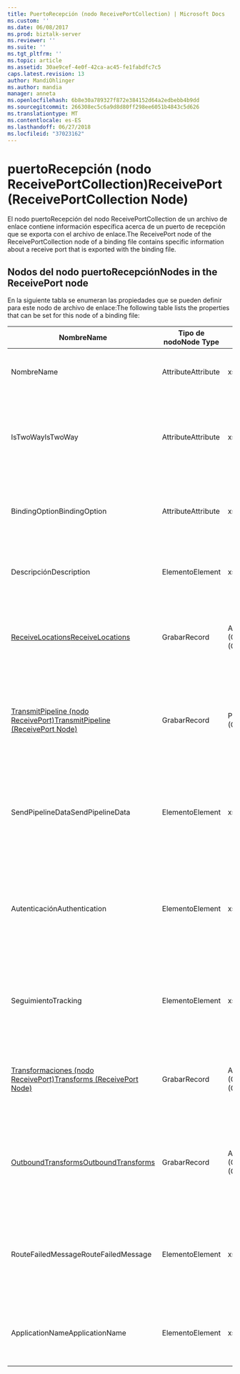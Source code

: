 ```yaml
---
title: PuertoRecepción (nodo ReceivePortCollection) | Microsoft Docs
ms.custom: ''
ms.date: 06/08/2017
ms.prod: biztalk-server
ms.reviewer: ''
ms.suite: ''
ms.tgt_pltfrm: ''
ms.topic: article
ms.assetid: 30ae9cef-4e0f-42ca-ac45-fe1fabdfc7c5
caps.latest.revision: 13
author: MandiOhlinger
ms.author: mandia
manager: anneta
ms.openlocfilehash: 6b8e30a789327f872e384152d64a2edbebb4b9dd
ms.sourcegitcommit: 266308ec5c6a9d8d80ff298ee6051b4843c5d626
ms.translationtype: MT
ms.contentlocale: es-ES
ms.lasthandoff: 06/27/2018
ms.locfileid: "37023162"
---
```

# <a name="receiveport-receiveportcollection-node"></a><span data-ttu-id="347c0-102">puertoRecepción (nodo ReceivePortCollection)</span><span class="sxs-lookup"><span data-stu-id="347c0-102">ReceivePort (ReceivePortCollection Node)</span></span>
<span data-ttu-id="347c0-103">El nodo puertoRecepción del nodo ReceivePortCollection de un archivo de enlace contiene información específica acerca de un puerto de recepción que se exporta con el archivo de enlace.</span><span class="sxs-lookup"><span data-stu-id="347c0-103">The ReceivePort node of the ReceivePortCollection node of a binding file contains specific information about a receive port that is exported with the binding file.</span></span>  

## <a name="nodes-in-the-receiveport-node"></a><span data-ttu-id="347c0-104">Nodos del nodo puertoRecepción</span><span class="sxs-lookup"><span data-stu-id="347c0-104">Nodes in the ReceivePort node</span></span>  
 <span data-ttu-id="347c0-105">En la siguiente tabla se enumeran las propiedades que se pueden definir para este nodo de archivo de enlace:</span><span class="sxs-lookup"><span data-stu-id="347c0-105">The following table lists the properties that can be set for this node of a binding file:</span></span>  


|                                      <span data-ttu-id="347c0-106">**Nombre**</span><span class="sxs-lookup"><span data-stu-id="347c0-106">**Name**</span></span>                                       | <span data-ttu-id="347c0-107">**Tipo de nodo**</span><span class="sxs-lookup"><span data-stu-id="347c0-107">**Node Type**</span></span> |            <span data-ttu-id="347c0-108">**Tipo de datos**</span><span class="sxs-lookup"><span data-stu-id="347c0-108">**Data Type**</span></span>             |                                               <span data-ttu-id="347c0-109">**Descripción**</span><span class="sxs-lookup"><span data-stu-id="347c0-109">**Description**</span></span>                                               | <span data-ttu-id="347c0-110">**Restricciones**</span><span class="sxs-lookup"><span data-stu-id="347c0-110">**Restrictions**</span></span> |                                                                                                 <span data-ttu-id="347c0-111">**Comentarios**</span><span class="sxs-lookup"><span data-stu-id="347c0-111">**Comments**</span></span>                                                                                                  |
|-------------------------------------------------------------------------------------|---------------|--------------------------------------|-------------------------------------------------------------------------------------------------------------|------------------|---------------------------------------------------------------------------------------------------------------------------------------------------------------------------------------------------------------|
|                                        <span data-ttu-id="347c0-112">Nombre</span><span class="sxs-lookup"><span data-stu-id="347c0-112">Name</span></span>                                         |   <span data-ttu-id="347c0-113">Attribute</span><span class="sxs-lookup"><span data-stu-id="347c0-113">Attribute</span></span>   |              <span data-ttu-id="347c0-114">xs:string</span><span class="sxs-lookup"><span data-stu-id="347c0-114">xs:string</span></span>               |                                   <span data-ttu-id="347c0-115">Especifica el nombre del puerto de recepción.</span><span class="sxs-lookup"><span data-stu-id="347c0-115">Specifies the name of the receive port.</span></span>                                   |   <span data-ttu-id="347c0-116">No requerido</span><span class="sxs-lookup"><span data-stu-id="347c0-116">Not required</span></span>   |                                                                                             <span data-ttu-id="347c0-117">Valor predeterminado: vacío</span><span class="sxs-lookup"><span data-stu-id="347c0-117">Default value: empty</span></span>                                                                                              |
|                                      <span data-ttu-id="347c0-118">IsTwoWay</span><span class="sxs-lookup"><span data-stu-id="347c0-118">IsTwoWay</span></span>                                       |   <span data-ttu-id="347c0-119">Attribute</span><span class="sxs-lookup"><span data-stu-id="347c0-119">Attribute</span></span>   |              <span data-ttu-id="347c0-120">xs:boolean</span><span class="sxs-lookup"><span data-stu-id="347c0-120">xs:boolean</span></span>              |               <span data-ttu-id="347c0-121">Especifica si el puerto de recepción es unidireccional o de solicitud-respuesta (bidireccional).</span><span class="sxs-lookup"><span data-stu-id="347c0-121">Specifies whether the receive port is one way or is request-response (two way).</span></span>               |     <span data-ttu-id="347c0-122">Obligatorio</span><span class="sxs-lookup"><span data-stu-id="347c0-122">Required</span></span>     |      <span data-ttu-id="347c0-123">Valor predeterminado: ninguno</span><span class="sxs-lookup"><span data-stu-id="347c0-123">Default value: none</span></span><br /><br /> <span data-ttu-id="347c0-124">Los valores posibles son en el **MSBTS_SendPort.IsTwoWay propiedad (WMI)** [!INCLUDE[ui-guidance-developers-reference](../includes/ui-guidance-developers-reference.md)]</span><span class="sxs-lookup"><span data-stu-id="347c0-124">Possible values are in the **MSBTS_SendPort.IsTwoWay Property (WMI)** [!INCLUDE[ui-guidance-developers-reference](../includes/ui-guidance-developers-reference.md)]</span></span>      |
|                                    <span data-ttu-id="347c0-125">BindingOption</span><span class="sxs-lookup"><span data-stu-id="347c0-125">BindingOption</span></span>                                    |   <span data-ttu-id="347c0-126">Attribute</span><span class="sxs-lookup"><span data-stu-id="347c0-126">Attribute</span></span>   |                <span data-ttu-id="347c0-127">xs:int</span><span class="sxs-lookup"><span data-stu-id="347c0-127">xs:int</span></span>                |                          <span data-ttu-id="347c0-128">Especifica el tipo de enlace del puerto de orquestación.</span><span class="sxs-lookup"><span data-stu-id="347c0-128">Specifies the type of binding for the orchestration port.</span></span>                          |     <span data-ttu-id="347c0-129">Obligatorio</span><span class="sxs-lookup"><span data-stu-id="347c0-129">Required</span></span>     |                                             <span data-ttu-id="347c0-130">Valor predeterminado: ninguno</span><span class="sxs-lookup"><span data-stu-id="347c0-130">Default value: none</span></span><br /><br /> <span data-ttu-id="347c0-131">Los valores posibles son en el **Microsoft.BizTalk.ExplorerOM.BindingType** enumeración.</span><span class="sxs-lookup"><span data-stu-id="347c0-131">Possible values are in the **Microsoft.BizTalk.ExplorerOM.BindingType** enumeration.</span></span>                                              |
|                                     <span data-ttu-id="347c0-132">Descripción</span><span class="sxs-lookup"><span data-stu-id="347c0-132">Description</span></span>                                     |    <span data-ttu-id="347c0-133">Elemento</span><span class="sxs-lookup"><span data-stu-id="347c0-133">Element</span></span>    |              <span data-ttu-id="347c0-134">xs:string</span><span class="sxs-lookup"><span data-stu-id="347c0-134">xs:string</span></span>               |                                <span data-ttu-id="347c0-135">Especifica una descripción para el puerto de recepción.</span><span class="sxs-lookup"><span data-stu-id="347c0-135">Specifies a description for the receive port.</span></span>                                |     <span data-ttu-id="347c0-136">Obligatorio</span><span class="sxs-lookup"><span data-stu-id="347c0-136">Required</span></span>     |                                                                                             <span data-ttu-id="347c0-137">Valor predeterminado: vacío</span><span class="sxs-lookup"><span data-stu-id="347c0-137">Default value: empty</span></span>                                                                                              |
|          [<span data-ttu-id="347c0-138">ReceiveLocations</span><span class="sxs-lookup"><span data-stu-id="347c0-138">ReceiveLocations</span></span>](../core/receivelocations-receiveport-node.md)           |    <span data-ttu-id="347c0-139">Grabar</span><span class="sxs-lookup"><span data-stu-id="347c0-139">Record</span></span>     | <span data-ttu-id="347c0-140">ArrayOfReceiveLocation (ComplexType)</span><span class="sxs-lookup"><span data-stu-id="347c0-140">ArrayOfReceiveLocation (ComplexType)</span></span> |                 <span data-ttu-id="347c0-141">Nodo contenedor de las ubicaciones de recepción asociadas a este puerto de recepción.</span><span class="sxs-lookup"><span data-stu-id="347c0-141">Container node for the receive locations associated with this receive port.</span></span>                 |  <span data-ttu-id="347c0-142">No requerido.</span><span class="sxs-lookup"><span data-stu-id="347c0-142">Not required.</span></span>   |                                                                                              <span data-ttu-id="347c0-143">Valor predeterminado: ninguno</span><span class="sxs-lookup"><span data-stu-id="347c0-143">Default value: none</span></span>                                                                                              |
| [<span data-ttu-id="347c0-144">TransmitPipeline (nodo ReceivePort)</span><span class="sxs-lookup"><span data-stu-id="347c0-144">TransmitPipeline (ReceivePort Node)</span></span>](../core/transmitpipeline-receiveport-node.md) |    <span data-ttu-id="347c0-145">Grabar</span><span class="sxs-lookup"><span data-stu-id="347c0-145">Record</span></span>     |      <span data-ttu-id="347c0-146">PipelineRef (ComplexType)</span><span class="sxs-lookup"><span data-stu-id="347c0-146">PipelineRef (ComplexType)</span></span>       | <span data-ttu-id="347c0-147">Especifica la canalización de envío asociada con el puerto de recepción si éste es bidireccional.</span><span class="sxs-lookup"><span data-stu-id="347c0-147">Specifies the send pipeline associated with the receive port if the receive port is a two way receive port.</span></span> |   <span data-ttu-id="347c0-148">No requerido</span><span class="sxs-lookup"><span data-stu-id="347c0-148">Not required</span></span>   |                                                                                              <span data-ttu-id="347c0-149">Valor predeterminado: ninguno</span><span class="sxs-lookup"><span data-stu-id="347c0-149">Default value: none</span></span>                                                                                              |
|                                  <span data-ttu-id="347c0-150">SendPipelineData</span><span class="sxs-lookup"><span data-stu-id="347c0-150">SendPipelineData</span></span>                                   |    <span data-ttu-id="347c0-151">Elemento</span><span class="sxs-lookup"><span data-stu-id="347c0-151">Element</span></span>    |              <span data-ttu-id="347c0-152">xs:string</span><span class="sxs-lookup"><span data-stu-id="347c0-152">xs:string</span></span>               |         <span data-ttu-id="347c0-153">Especifica la configuración personalizada correspondiente a esta instancia del uso de la canalización.</span><span class="sxs-lookup"><span data-stu-id="347c0-153">Specifies the custom configuration specific to this instance of the usage of the pipeline.</span></span>          |   <span data-ttu-id="347c0-154">No requerido</span><span class="sxs-lookup"><span data-stu-id="347c0-154">Not required</span></span>   |                                                                                             <span data-ttu-id="347c0-155">Valor predeterminado: vacío.</span><span class="sxs-lookup"><span data-stu-id="347c0-155">Default value: empty.</span></span>                                                                                             |
|                                   <span data-ttu-id="347c0-156">Autenticación</span><span class="sxs-lookup"><span data-stu-id="347c0-156">Authentication</span></span>                                    |    <span data-ttu-id="347c0-157">Elemento</span><span class="sxs-lookup"><span data-stu-id="347c0-157">Element</span></span>    |                <span data-ttu-id="347c0-158">xs:int</span><span class="sxs-lookup"><span data-stu-id="347c0-158">xs:int</span></span>                |      <span data-ttu-id="347c0-159">Especifica un valor de enumeración que indica si la autenticación es necesaria en este puerto de recepción.</span><span class="sxs-lookup"><span data-stu-id="347c0-159">Specifies an enumeration value indicating whether authentication is needed at this receive port.</span></span>       |     <span data-ttu-id="347c0-160">Obligatorio</span><span class="sxs-lookup"><span data-stu-id="347c0-160">Required</span></span>     |                                          <span data-ttu-id="347c0-161">Valor predeterminado: ninguno</span><span class="sxs-lookup"><span data-stu-id="347c0-161">Default value: none</span></span><br /><br /> <span data-ttu-id="347c0-162">Los valores posibles son en el **Microsoft.BizTalk.ExplorerOM.AuthenticationType** enumeración.</span><span class="sxs-lookup"><span data-stu-id="347c0-162">Possible values are in the **Microsoft.BizTalk.ExplorerOM.AuthenticationType** enumeration.</span></span>                                          |
|                                      <span data-ttu-id="347c0-163">Seguimiento</span><span class="sxs-lookup"><span data-stu-id="347c0-163">Tracking</span></span>                                       |    <span data-ttu-id="347c0-164">Elemento</span><span class="sxs-lookup"><span data-stu-id="347c0-164">Element</span></span>    |                <span data-ttu-id="347c0-165">xs:int</span><span class="sxs-lookup"><span data-stu-id="347c0-165">xs:int</span></span>                |                        <span data-ttu-id="347c0-166">Especifica el nivel de seguimiento de documentos correspondiente al puerto de recepción.</span><span class="sxs-lookup"><span data-stu-id="347c0-166">Specifies the level of document tracking for the receive port</span></span>                        |     <span data-ttu-id="347c0-167">Obligatorio</span><span class="sxs-lookup"><span data-stu-id="347c0-167">Required</span></span>     |                                            <span data-ttu-id="347c0-168">Valor predeterminado: ninguno</span><span class="sxs-lookup"><span data-stu-id="347c0-168">Default value: none</span></span><br /><br /> <span data-ttu-id="347c0-169">Los valores posibles son en el **Microsoft.BizTalk.ExplorerOM.TrackingTypes** enumeración.</span><span class="sxs-lookup"><span data-stu-id="347c0-169">Possible values are in the **Microsoft.BizTalk.ExplorerOM.TrackingTypes** enumeration.</span></span>                                             |
|       [<span data-ttu-id="347c0-170">Transformaciones (nodo ReceivePort)</span><span class="sxs-lookup"><span data-stu-id="347c0-170">Transforms (ReceivePort Node)</span></span>](../core/transforms-receiveport-node.md)       |    <span data-ttu-id="347c0-171">Grabar</span><span class="sxs-lookup"><span data-stu-id="347c0-171">Record</span></span>     |    <span data-ttu-id="347c0-172">ArrayOfTransform (ComplexType)</span><span class="sxs-lookup"><span data-stu-id="347c0-172">ArrayOfTransform (ComplexType)</span></span>    |                  <span data-ttu-id="347c0-173">Especifica la colección de transformaciones de entrada de un puerto de recepción unidireccional.</span><span class="sxs-lookup"><span data-stu-id="347c0-173">Specifies the collection of inbound transforms of a one way receive port.</span></span>                  |   <span data-ttu-id="347c0-174">No requerido</span><span class="sxs-lookup"><span data-stu-id="347c0-174">Not required</span></span>   |                                                                                              <span data-ttu-id="347c0-175">Valor predeterminado: ninguno</span><span class="sxs-lookup"><span data-stu-id="347c0-175">Default value: none</span></span>                                                                                              |
|        [<span data-ttu-id="347c0-176">OutboundTransforms</span><span class="sxs-lookup"><span data-stu-id="347c0-176">OutboundTransforms</span></span>](../core/outboundtransforms-receiveport-node.md)         |    <span data-ttu-id="347c0-177">Grabar</span><span class="sxs-lookup"><span data-stu-id="347c0-177">Record</span></span>     |    <span data-ttu-id="347c0-178">ArrayOfTransform (ComplexType)</span><span class="sxs-lookup"><span data-stu-id="347c0-178">ArrayOfTransform (ComplexType)</span></span>    |       <span data-ttu-id="347c0-179">Especifica la colección de transformaciones de salida para aplicar a documentos en un puerto de recepción bidireccional.</span><span class="sxs-lookup"><span data-stu-id="347c0-179">Specifies the collection of outbound transforms to apply to documents on a two-way receive port</span></span>       |   <span data-ttu-id="347c0-180">No requerido</span><span class="sxs-lookup"><span data-stu-id="347c0-180">Not required</span></span>   |                                                                                              <span data-ttu-id="347c0-181">Valor predeterminado: ninguno</span><span class="sxs-lookup"><span data-stu-id="347c0-181">Default value: none</span></span>                                                                                              |
|                                 <span data-ttu-id="347c0-182">RouteFailedMessage</span><span class="sxs-lookup"><span data-stu-id="347c0-182">RouteFailedMessage</span></span>                                  |    <span data-ttu-id="347c0-183">Elemento</span><span class="sxs-lookup"><span data-stu-id="347c0-183">Element</span></span>    |              <span data-ttu-id="347c0-184">xs:boolean</span><span class="sxs-lookup"><span data-stu-id="347c0-184">xs:boolean</span></span>              |             <span data-ttu-id="347c0-185">Especifica si los mensajes con errores se enrutan o no a los suscriptores de mensajes con errores.</span><span class="sxs-lookup"><span data-stu-id="347c0-185">Specifies whether or not failed messages are routed to failed message subscribers.</span></span>              |     <span data-ttu-id="347c0-186">Obligatorio</span><span class="sxs-lookup"><span data-stu-id="347c0-186">Required</span></span>     | <span data-ttu-id="347c0-187">Valor predeterminado: ninguno</span><span class="sxs-lookup"><span data-stu-id="347c0-187">Default value: none</span></span><br /><br /> <span data-ttu-id="347c0-188">Los valores posibles son en el **MSBTS_SendPort.RouteFailedMessage propiedad (WMI)** [!INCLUDE[ui-guidance-developers-reference](../includes/ui-guidance-developers-reference.md)]</span><span class="sxs-lookup"><span data-stu-id="347c0-188">Possible values are in the **MSBTS_SendPort.RouteFailedMessage Property (WMI)** [!INCLUDE[ui-guidance-developers-reference](../includes/ui-guidance-developers-reference.md)]</span></span> |
|                                   <span data-ttu-id="347c0-189">ApplicationName</span><span class="sxs-lookup"><span data-stu-id="347c0-189">ApplicationName</span></span>                                   |    <span data-ttu-id="347c0-190">Elemento</span><span class="sxs-lookup"><span data-stu-id="347c0-190">Element</span></span>    |              <span data-ttu-id="347c0-191">xs:string</span><span class="sxs-lookup"><span data-stu-id="347c0-191">xs:string</span></span>               |                   <span data-ttu-id="347c0-192">Especifica el nombre de la aplicación asociada al puerto de recepción.</span><span class="sxs-lookup"><span data-stu-id="347c0-192">Specifies the name of the application associated with the receive port.</span></span>                   |     <span data-ttu-id="347c0-193">Obligatorio</span><span class="sxs-lookup"><span data-stu-id="347c0-193">Required</span></span>     |           <span data-ttu-id="347c0-194">Valor predeterminado: vacío</span><span class="sxs-lookup"><span data-stu-id="347c0-194">Default value: empty</span></span><br /><br /> <span data-ttu-id="347c0-195">Los valores posibles son en el **interfaz ISSOMapping (COM)** [!INCLUDE[ui-guidance-developers-reference](../includes/ui-guidance-developers-reference.md)]</span><span class="sxs-lookup"><span data-stu-id="347c0-195">Possible values are in the **ISSOMapping Interface (COM)** [!INCLUDE[ui-guidance-developers-reference](../includes/ui-guidance-developers-reference.md)]</span></span>           |

